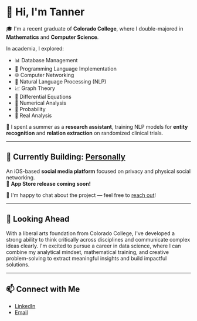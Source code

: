 # 👋 Hi, I'm Tanner

🎓 I'm a recent graduate of **Colorado College**, where I double-majored in **Mathematics** and **Computer Science**.

In academia, I explored:
- 📊 Database Management  
- 🧠 Programming Language Implementation  
- 🌐 Computer Networking  
- 🧬 Natural Language Processing (NLP)  
- 📈 Graph Theory  
- 🧮 Differential Equations  
- 🔢 Numerical Analysis  
- 🎲 Probability  
- 📐 Real Analysis

🔬 I spent a summer as a **research assistant**, training NLP models for **entity recognition** and **relation extraction** on randomized clinical trials.

---

## 🚧 Currently Building: [Personally](#)

An iOS-based **social media platform** focused on privacy and physical social networking.  
📲 **App Store release coming soon!**  

💬 I'm happy to chat about the project — feel free to [reach out](mailto:tanner@hardstop.xyz)!

---

## 🎯 Looking Ahead

With a liberal arts foundation from Colorado College, I've developed a strong ability to think critically across disciplines and communicate complex ideas clearly. I'm excited to pursue a career in data science, where I can combine my analytical mindset, mathematical training, and creative problem-solving to extract meaningful insights and build impactful solutions.

---

## 📫 Connect with Me

- [LinkedIn](https://www.linkedin.com/in/tanner-flagg-121521209/)
- [Email](mailto:tanner@hardstop.xyz)
